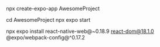 npx create-expo-app AwesomeProject

cd AwesomeProject
npx expo start


npx expo install react-native-web@~0.18.9 react-dom@18.1.0 @expo/webpack-config@^0.17.2